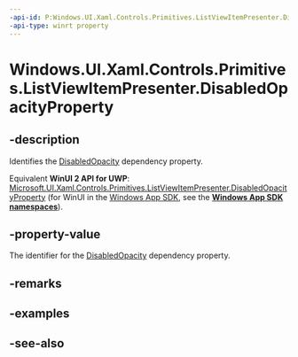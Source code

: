 ```yaml
---
-api-id: P:Windows.UI.Xaml.Controls.Primitives.ListViewItemPresenter.DisabledOpacityProperty
-api-type: winrt property
---
```


<!-- Property syntax
public Windows.UI.Xaml.DependencyProperty DisabledOpacityProperty { get; }
-->

# Windows.UI.Xaml.Controls.Primitives.ListViewItemPresenter.DisabledOpacityProperty

## -description
Identifies the [DisabledOpacity](listviewitempresenter_disabledopacity.md) dependency property.

Equivalent **WinUI 2 API for UWP**: [Microsoft.UI.Xaml.Controls.Primitives.ListViewItemPresenter.DisabledOpacityProperty](/windows/winui/api/microsoft.ui.xaml.controls.primitives.listviewitempresenter.disabledopacityproperty) (for WinUI in the [Windows App SDK](/windows/apps/windows-app-sdk/), see the **[Windows App SDK namespaces](/windows/windows-app-sdk/api/winrt/)**).

## -property-value
The identifier for the [DisabledOpacity](listviewitempresenter_disabledopacity.md) dependency property.

## -remarks

## -examples

## -see-also

